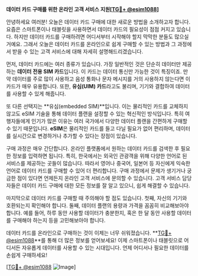 **데이터 카드 구매를 위한 온라인 고객 서비스 지원[[TG💪+ @esim1088](https://t.me/s/esim1088)]**

안녕하세요 여러분! 오늘은 데이터 카드 구매에 대한 새로운 방법을 소개하고자 합니다. 요즘은 스마트폰이나 태블릿을 사용하면서 데이터 카드의 필요성이 점점 커지고 있습니다. 하지만 데이터 카드를 구매하려면 어디서부터 시작해야 할지 막막한 분들도 많으실 거예요. 그래서 오늘은 데이터 카드를 온라인으로 쉽게 구매할 수 있는 방법과 그 과정에서 받을 수 있는 고객 서비스에 대해 자세히 설명해드리겠습니다.

먼저, 데이터 카드에는 여러 종류가 있습니다. 가장 일반적인 것은 단순히 데이터만 제공하는 **데이터 전용 SIM 카드**입니다. 이 카드는 데이터 통신만 가능한 것이 특징이죠. 만약 데이터를 주로 많이 사용하고 음성 통화나 문자 메시지를 거의 사용하지 않는다면 이 카드가 매우 유용합니다. 또한, **유심(UIM) 카드**라고도 불리며, 기기와 결합하여 데이터를 사용할 수 있게 해줍니다. 

또 다른 선택지는 **유심(embedded SIM)**입니다. 이는 물리적인 카드를 교체하지 않고도 eSIM 기술을 통해 데이터 플랜을 설정할 수 있는 혁신적인 방식입니다. 특히 여행자들에게 인기가 많은 이유는 여러 국가에서 다양한 데이터 플랜을 간편하게 구매할 수 있기 때문입니다. **eSIM**은 물리적인 카드를 들고 다닐 필요가 없어 편리하며, 데이터를 실시간으로 변경하거나 추가할 수 있다는 장점이 있습니다.

구매 과정은 매우 간단합니다. 온라인 플랫폼에서 원하는 데이터 카드를 검색한 후 필요한 정보를 입력하면 됩니다. 특히, 한국에서는 외국인 관광객을 위해 다양한 언어로 된 서비스를 제공하는 곳들이 많습니다. 따라서 영어나 중국어, 일본어 등 자신에게 익숙한 언어로 데이터 카드를 구매할 수 있어 더 편리합니다. 구매 과정에서 문제가 생기거나 궁금한 점이 있다면 언제든지 온라인 고객 서비스에 문의할 수 있습니다. 고객 서비스 담당자들은 데이터 카드 구매에 대한 모든 정보를 잘 알고 있으니, 쉽게 해결할 수 있습니다.

마지막으로 데이터 카드를 구매할 때 주의해야 할 점도 있습니다. 첫째, 자신의 기기와 호환되는지 확인해야 합니다. 둘째, 데이터 플랜의 용량과 가격을 꼼꼼히 비교해보아야 합니다. 예를 들어, 하루 동안 사용할 데이터가 충분한지, 혹은 한 달 동안 사용할 데이터를 구매해야 하는지 등을 고민해보아야 합니다.

데이터 카드를 온라인으로 구매하는 것이 이제는 너무 쉬워졌습니다. **[TG💪+ @esim1088](https://t.me/s/esim1088)**를 통해 더 많은 정보를 얻어보세요! 이제 스마트폰이나 태블릿으로 어디서든 자유롭게 데이터를 사용할 수 있는 시대입니다. 언제 어디서나 필요한 데이터를 손쉽게 구매하세요!

[[TG💪+ @esim1088](https://t.me/s/esim1088) ![Image](https://i.postimg.cc/Y0z9fWf4/image.png)]